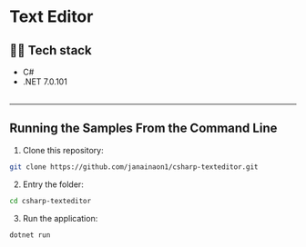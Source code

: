 # Text Editor

## 👨‍💻 Tech stack

- C#
- .NET 7.0.101
<br /><br />
---

## Running the Samples From the Command Line

1. Clone this repository:
```bash 
git clone https://github.com/janainaon1/csharp-texteditor.git
```

2. Entry the folder:
```bash 
cd csharp-texteditor
```

3. Run the application:
```bash 
dotnet run 
```
